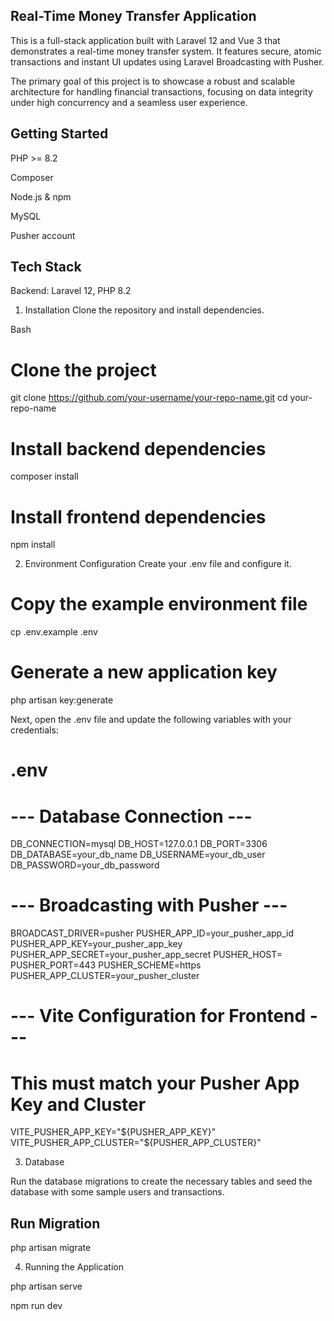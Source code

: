 ## Real-Time Money Transfer Application 

This is a full-stack application built with Laravel 12 and Vue 3 that demonstrates a real-time money transfer system. It features secure, atomic transactions and instant UI updates using Laravel Broadcasting with Pusher.

The primary goal of this project is to showcase a robust and scalable architecture for handling financial transactions, focusing on data integrity under high concurrency and a seamless user experience.

## Getting Started

PHP >= 8.2

Composer

Node.js & npm

MySQL

Pusher account



## Tech Stack
Backend: Laravel 12, PHP 8.2

1. Installation
Clone the repository and install dependencies.

Bash

# Clone the project
git clone https://github.com/your-username/your-repo-name.git
cd your-repo-name

# Install backend dependencies
composer install

# Install frontend dependencies
npm install

2. Environment Configuration
Create your .env file and configure it.

# Copy the example environment file
cp .env.example .env

# Generate a new application key
php artisan key:generate

Next, open the .env file and update the following variables with your credentials:

# .env

# --- Database Connection ---
DB_CONNECTION=mysql
DB_HOST=127.0.0.1
DB_PORT=3306
DB_DATABASE=your_db_name
DB_USERNAME=your_db_user
DB_PASSWORD=your_db_password

# --- Broadcasting with Pusher ---
BROADCAST_DRIVER=pusher
PUSHER_APP_ID=your_pusher_app_id
PUSHER_APP_KEY=your_pusher_app_key
PUSHER_APP_SECRET=your_pusher_app_secret
PUSHER_HOST=
PUSHER_PORT=443
PUSHER_SCHEME=https
PUSHER_APP_CLUSTER=your_pusher_cluster

# --- Vite Configuration for Frontend ---
# This must match your Pusher App Key and Cluster
VITE_PUSHER_APP_KEY="${PUSHER_APP_KEY}"
VITE_PUSHER_APP_CLUSTER="${PUSHER_APP_CLUSTER}"

3. Database

Run the database migrations to create the necessary tables and seed the database with some sample users and transactions.

## Run Migration
php artisan migrate

4. Running the Application

php artisan serve

npm run dev






